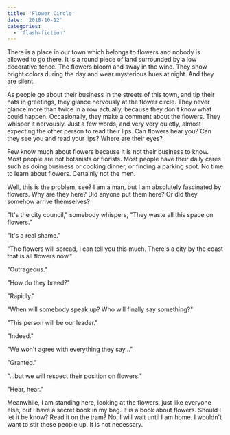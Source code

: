 ```yaml
---
title: 'Flower Circle'
date: '2018-10-12'
categories:
  - 'flash-fiction'
---
```


There is a place in our town which belongs to flowers and nobody is allowed to
go there. It is a round piece of land surrounded by a low decorative fence. The
flowers bloom and sway in the wind. They show bright colors during the day and
wear mysterious hues at night. And they are silent.

<!-- truncate -->


As people go about their business in the streets of this town, and tip their
hats in greetings, they glance nervously at the flower circle. They never glance
more than twice in a row actually, because they don't know what could happen.
Occasionally, they make a comment about the flowers. They whisper it nervously.
Just a few words, and very very quietly, almost expecting the other person to
read their lips. Can flowers hear you? Can they see you and read your lips?
Where are their eyes?

Few know much about flowers because it is not their business to know. Most
people are not botanists or florists. Most people have their daily cares such as
doing business or cooking dinner, or finding a parking spot. No time to learn
about flowers. Certainly not the men.

Well, this is the problem, see? I am a man, but I am absolutely fascinated by
flowers. Why are they here? Did anyone put them here? Or did they somehow arrive
themselves?

"It's the city council," somebody whispers, "They waste all this space on
flowers."

"It's a real shame."

"The flowers will spread, I can tell you this much. There's a city by the coast
that is all flowers now."

"Outrageous."

"How do they breed?"

"Rapidly."

"When will somebody speak up? Who will finally say something?"

"This person will be our leader."

"Indeed."

"We won't agree with everything they say..."

"Granted."

"...but we will respect their position on flowers."

"Hear, hear."

Meanwhile, I am standing here, looking at the flowers, just like everyone else,
but I have a secret book in my bag. It is a book about flowers. Should I let it
be know? Read it on the tram? No, I will wait until I am home. I wouldn't want
to stir these people up. It is not necessary.
